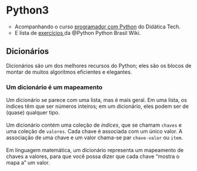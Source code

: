 # Python3

<ul type="circle">
  <li>Acompanhando o curso <a href="https://didatica.tech/programador-com-python-curso-completo-para-iniciantes/">programador com Python</a> do Didática Tech.</li>
  <li>E lista de <a href="https://wiki.python.org.br/ListaDeExercicios" target="_blank">exercícios </a>da @Python  Python Brasil Wiki.</li>
</ul>




<h2>Dicionários</h2>
<p>Dicionários são um dos melhores recursos do Python; eles são os blocos de montar de muitos algoritmos eficientes e elegantes.</p>
<h3>Um dicionário é um mapeamento</h3>
<p>Um dicionário se parece com uma lista, mas é mais geral. Em uma lista, os índices têm que ser números inteiros; em um dicionário, eles podem ser de (quase) qualquer tipo. <br>
  <br>Um dicionário contém uma coleção de <i>índices</i>, que se chamam <code>chaves</code> e uma coleção de <code>valores</code>. Cada chave é associada com um único valor. A associação de uma chave e um valor chama-se par <code>chave-valor</code> ou <code>item</code>.<br> 
  <br>Em linguagem matemática, um dicionário representa um mapeamento de chaves a valores, para que você possa dizer que cada chave “mostra o mapa a” um valor. 
